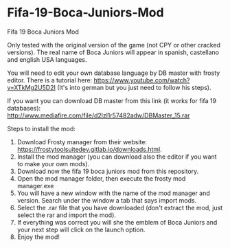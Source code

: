 # Fifa-19-Boca-Juniors-Mod
Fifa 19 Boca Juniors Mod

Only tested with the original version of the game (not CPY or other cracked versions).
The real name of Boca Juniors will appear in spanish, castellano and english USA languages. 

You will need to edit your own database language by DB master with frosty editor. There is a tutorial here: 
https://www.youtube.com/watch?v=XTkMg2U5D2I
(It's into german but you just need to follow his steps).

If you want you can download DB master from this link (it works for fifa 19 databases): http://www.mediafire.com/file/d2lzl1r57482adw/DBMaster_15.rar

Steps to install the mod:

1. Download Frosty manager from their website: https://frostytoolsuitedev.gitlab.io/downloads.html.
2. Install the mod manager (you can download also the editor if you want to make your own mods).
3. Download now the fifa 19 boca juniors mod from this repository.
4. Open the mod manager folder, then execute the frosty mod manager.exe
5. You will have a new window with the name of the mod manager and version. Search under the window a tab that says import mods.
6. Select the .rar file that you have downloaded (don't extract the mod, just select the rar and import the mod).
7. If everything was correct you will she the emblem of Boca Juniors and your next step will click on the launch option.
8. Enjoy the mod!
